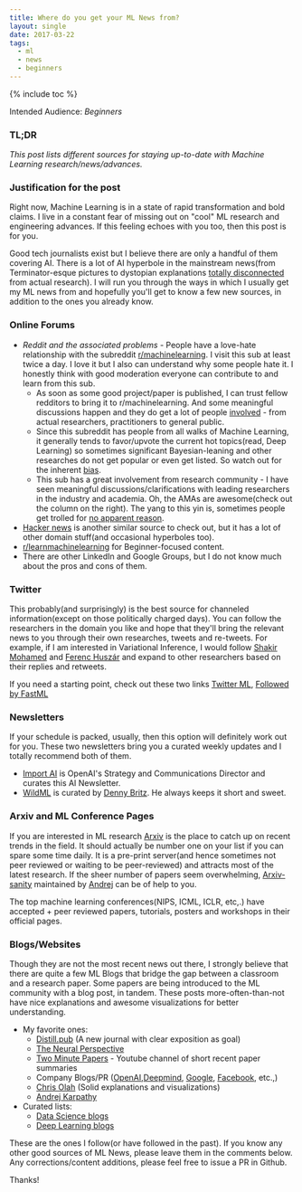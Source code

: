 ```yaml
---
title: Where do you get your ML News from?
layout: single
date: 2017-03-22
tags:
  - ml
  - news
  - beginners
---
```

{% include toc %}

Intended Audience: *Beginners*

### TL;DR  
*This post lists different sources for staying up-to-date with Machine Learning research/news/advances.*

### Justification for the post
Right now, Machine Learning is in a state of rapid transformation and bold claims. I live in a constant fear of missing out on "cool" ML research and engineering advances. If this feeling echoes with you too, then this post is for you. 

Good tech journalists exist but I believe there are only a handful of them covering AI. There is a lot of AI hyperbole in the mainstream news(from Terminator-esque pictures to dystopian explanations [totally disconnected](https://smerity.com/articles/2017/deepcoder_and_ai_hype.html) from actual research). I will run you through the ways in which I usually get my ML news from and hopefully you'll get to know a few new sources, in addition to the ones you already know.

### Online Forums
* *Reddit and the associated problems* - People have a love-hate relationship with the subreddit [r/machinelearning](https://www.reddit.com/r/MachineLearning/). I visit this sub at least twice a day. I love it but I also can understand why some people hate it. I honestly think with good moderation everyone can contribute to and learn from this sub.
  - As soon as some good project/paper is published, I can trust fellow redditors to bring it to r/machinelearning. And some meaningful discussions happen and they do get a lot of people [involved](https://www.reddit.com/r/MachineLearning/comments/5w3q74/d_so_pytorch_vs_tensorflow_whats_the_verdict_on/de72nnr/) - from actual researchers, practitioners to general public.
  - Since this subreddit has people from all walks of Machine Learning, it generally tends to favor/upvote the current hot topics(read, Deep Learning) so sometimes significant Bayesian-leaning and other researches do not get popular or even get listed. So watch out for the inherent [bias](https://twitter.com/dustinvtran/status/818952821957595136).
  - This sub has a great involvement from research community - I have seen meaningful discussions/clarifications with leading researchers in the industry and academia. Oh, the AMAs are awesome(check out the column on the right). The yang to this yin is, sometimes people get trolled for [no apparent reason](https://twitter.com/fchollet/status/751257022385889280).
* [Hacker news](https://news.ycombinator.com/) is another similar source to check out, but it has a lot of other domain stuff(and occasional hyperboles too).
* [r/learnmachinelearning](https://www.reddit.com/r/learnmachinelearning/) for Beginner-focused content.
* There are other LinkedIn and Google Groups, but I do not know much about the pros and cons of them.

### Twitter
This probably(and surprisingly) is the best source for channeled information(except on those politically charged days). You can follow the researchers in the domain you like and hope that they'll bring the relevant news to you through their own researches, tweets and re-tweets. For example, if I am interested in Variational Inference, I would follow [Shakir Mohamed](https://twitter.com/shakir_za) and [Ferenc Huszár](https://twitter.com/fhuszar) and expand to other researchers based on their replies and retweets.

If you need a starting point, check out these two links [Twitter ML](https://www.reddit.com/r/MachineLearning/comments/5jjzny/d_deep_learning_twitter_loop/), [Followed by FastML](https://twitter.com/fastml_extra/following)

### Newsletters
If your schedule is packed, usually, then this option will definitely work out for you. These two newsletters bring you a curated weekly updates and I totally recommend both of them.
  - [Import AI](https://jack-clark.net/import-ai/) is OpenAI's Strategy and Communications Director and curates this AI Newsletter.
  - [WildML](https://www.getrevue.co/profile/wildml) is curated by [Denny Britz](https://www.getrevue.co/profile/wildml). He always keeps it short and sweet.

### Arxiv and ML Conference Pages
If you are interested in ML research [Arxiv](https://arxiv.org/) is the place to catch up on recent trends in the field. It should actually be number one on your list if you can spare some time daily. It is a pre-print server(and hence sometimes not peer reviewed or waiting to be peer-reviewed) and attracts most of the latest research. If the sheer number of papers seem overwhelming, [Arxiv-sanity](http://www.arxiv-sanity.com/) maintained by [Andrej](http://cs.stanford.edu/people/karpathy/) can be of help to you.

The top machine learning conferences(NIPS, ICML, ICLR, etc,.) have accepted + peer reviewed papers, tutorials, posters and workshops in their official pages.

### Blogs/Websites
Though they are not the most recent news out there, I strongly believe that there are quite a few ML Blogs that bridge the gap between a classroom and a research paper. Some papers are being introduced to the ML community with a blog post, in tandem. These posts more-often-than-not have nice explanations and awesome visualizations for better understanding.

* My favorite ones:  
  - [Distill.pub](http://distill.pub/) (A new journal with clear exposition as goal)
  - [The Neural Perspective](https://theneuralperspective.com/)
  - [Two Minute Papers](https://www.youtube.com/channel/UCbfYPyITQ-7l4upoX8nvctg) - Youtube channel of short recent paper summaries
  - Company Blogs/PR ([OpenAI](https://openai.com/blog/),[Deepmind](https://deepmind.com/blog/), [Google](https://research.googleblog.com/), [Facebook](https://research.fb.com/blog/), etc.,)
  - [Chris Olah](http://colah.github.io) (Solid explanations and visualizations)
  - [Andrej Karpathy](http://karpathy.github.io/)  
* Curated lists:
  - [Data Science blogs](https://github.com/rushter/data-science-blogs)
  - [Deep Learning blogs](https://www.reddit.com/r/MachineLearning/comments/4juw5z/cool_deep_learning_ml_blogs/)


These are the ones I follow(or have followed in the past). If you know any other good sources of ML News, please leave them in the comments below. Any corrections/content additions, please feel free to issue a PR in Github.

Thanks!